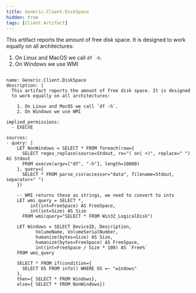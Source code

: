 ```yaml
---
title: Generic.Client.DiskSpace
hidden: true
tags: [Client Artifact]
---
```


This artifact reports the amount of free disk space. It is designed
to work equally on all architectures:

  1. On Linux and MacOS we call `df -h`.
  2. On Windows we use WMI


<pre><code class="language-yaml">
name: Generic.Client.DiskSpace
description: |
  This artifact reports the amount of free disk space. It is designed
  to work equally on all architectures:

    1. On Linux and MacOS we call `df -h`.
    2. On Windows we use WMI

implied_permissions:
  - EXECVE

sources:
- query: |
    LET NonWindows = SELECT * FROM foreach(row={
      SELECT regex_replace(source=Stdout, re="( on| +)", replace=" ") AS Stdout
      FROM execve(argv=["df", "-h"], length=10000)
    }, query={
      SELECT * FROM parse_csv(accessor="data", filename=Stdout, separator=" ")
    })

    -- WMI returns these as strings, we need to convert to ints
    LET wmi_query = SELECT *,
         int(int=FreeSpace) AS FreeSpace,
         int(int=Size) AS Size
      FROM wmi(query="SELECT * FROM Win32_LogicalDisk")

    LET Windows = SELECT DeviceID, Description,
           VolumeName, VolumeSerialNumber,
           humanize(bytes=Size) AS Size,
           humanize(bytes=FreeSpace) AS FreeSpace,
           int(int=FreeSpace / Size * 100) AS `Free%`
    FROM wmi_query

    SELECT * FROM if(condition={
      SELECT OS FROM info() WHERE OS =~ "windows"
    },
    then={ SELECT * FROM Windows},
    else={ SELECT * FROM NonWindows})

</code></pre>


